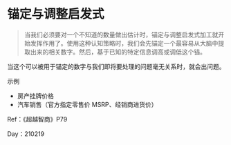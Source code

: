 # 锚定与调整启发式

>当我们必须要对一个不知道的数量做出估计时，锚定与调整启发式加工就开始发挥作用了。使用这种认知策略时，我们会先锚定一个最容易从大脑中提取出来的相关数字。然后，基于已知的特定信息调高或调低这个锚。

当这个可以被用于锚定的数字与我们即将要处理的问题毫无关系时，就会出问题。

示例

- 房产挂牌价格
- 汽车销售（官方指定零售价 MSRP、经销商进货价）

Ref：《超越智商》P79

Day：210219